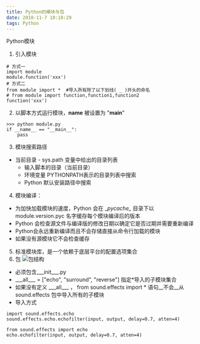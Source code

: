 ```yaml
---
title: Python的模块与包
date: 2018-11-7 10:18:29
tags: Python
---
```

Python模块
1. 引入模块
```
# 方式一
import module
module.function('xxx')
# 方式二
from module import *  #导入所有除了以下划线( _ )开头的命名
# from module import function,function1,function2
function('xxx')
```
2. 以脚本方式运行模块，__name__ 被设置为 "__main__"
```
>>> python module.py
if __name__ == "__main__":
    pass
```
3. 模块搜索路径
- 当前目录
- sys.path 变量中给出的目录列表
  - 输入脚本的目录（当前目录）
  - 环境变量 PYTHONPATH表示的目录列表中搜索
  - Python 默认安装路径中搜索
4. 模块编译：
- 为加快加载模块的速度，Python 会在 \__pycache\__ 目录下以 module.version.pyc 名字缓存每个模块编译后的版本
- Python 会检查源文件与编译版的修改日期以确定它是否过期并需要重新编译
- Python会永远重新编译而且不会存储直接从命令行加载的模块
- 如果没有源模块它不会检查缓存
5. 标准模块库，是一个依赖于底层平台的配置选项集合
6. 包
![包结构](https://upload-images.jianshu.io/upload_images/14827444-2af47c49f2897893.png?imageMogr2/auto-orient/strip%7CimageView2/2/w/1240)
- 必须包含\__\_init\___.py
- \__\_all\___ = ["echo", "surround", "reverse"]  指定*导入的子模块集合
- 如果没有定义 \__\_all\___ ， from sound.effects import * 语句__不会__从 sound.effects 包中导入所有的子模块
- 导入方式
```
import sound.effects.echo
sound.effects.echo.echofilter(input, output, delay=0.7, atten=4)

from sound.effects import echo
echo.echofilter(input, output, delay=0.7, atten=4)
